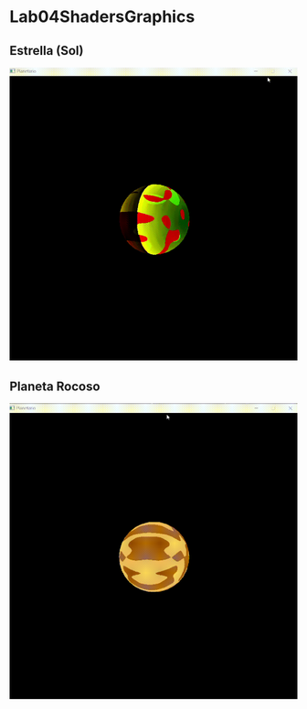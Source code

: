 # Lab04ShadersGraphics

## Estrella (Sol)

![Sol](Solecito.gif)

## Planeta Rocoso

![Venus](Venus.gif)
